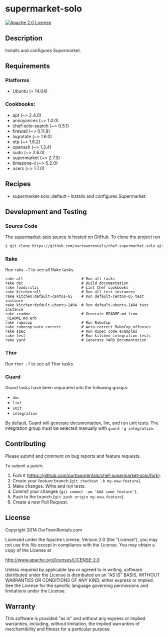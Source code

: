 # supermarket-solo

[![Apache 2.0 License](http://img.shields.io/badge/license-Apache_2.0-red.svg?style=flat)](./LICENSE.txt)

## Description

Installs and configures Supermarket.

## Requirements

### Platforms

* Ubuntu (= 14.04)

### Cookbooks:

* apt (~> 2.4.0)
* annoyances (~> 1.0.0)
* chef-solo-search (~> 0.5.1)
* firewall (~> 0.11.8)
* logrotate (~> 1.6.0)
* ntp (~> 1.6.2)
* openssh (~> 1.3.4)
* sudo (~> 2.6.0)
* supermarket (~> 2.7.0)
* timezone-ii (~> 0.2.0)
* users (~> 1.7.0)

## Recipes

* supermarket-solo::default - Installs and configures Supermarket.

## Development and Testing

### Source Code

The [supermarket-solo source](https://github.com/ourtownrentals/chef-supermarket-solo)
is hosted on GitHub.
To clone the project run

````bash
$ git clone https://github.com/ourtownrentals/chef-supermarket-solo.git
````

### Rake

Run `rake -T` to see all Rake tasks.

````
rake all                          # Run all tasks
rake doc                          # Build documentation
rake foodcritic                   # Lint Chef cookbooks
rake kitchen:all                  # Run all test instances
rake kitchen:default-centos-65    # Run default-centos-65 test instance
rake kitchen:default-ubuntu-1404  # Run default-ubuntu-1404 test instance
rake readme                       # Generate README.md from _README.md.erb
rake rubocop                      # Run RuboCop
rake rubocop:auto_correct         # Auto-correct RuboCop offenses
rake spec                         # Run RSpec code examples
rake test                         # Run kitchen integration tests
rake yard                         # Generate YARD Documentation
````

### Thor

Run `thor -T` to see all Thor tasks.

### Guard

Guard tasks have been separated into the following groups:

- `doc`
- `lint`
- `unit`
- `integration`

By default, Guard will generate documentation, lint, and run unit tests.
The integration group must be selected manually with `guard -g integration`.

## Contributing

Please submit and comment on bug reports and feature requests.

To submit a patch:

1. Fork it (https://github.com/ourtownrentals/chef-supermarket-solo/fork).
2. Create your feature branch (`git checkout -b my-new-feature`).
3. Make changes. Write and run tests.
4. Commit your changes (`git commit -am 'Add some feature'`).
5. Push to the branch (`git push origin my-new-feature`).
6. Create a new Pull Request.

## License

Copyright 2014 OurTownRentals.com

Licensed under the Apache License, Version 2.0 (the "License");
you may not use this file except in compliance with the License.
You may obtain a copy of the License at

http://www.apache.org/licenses/LICENSE-2.0

Unless required by applicable law or agreed to in writing, software
distributed under the License is distributed on an "AS IS" BASIS,
WITHOUT WARRANTIES OR CONDITIONS OF ANY KIND, either express or implied.
See the License for the specific language governing permissions and
limitations under the License.

## Warranty

This software is provided "as is" and without any express or
implied warranties, including, without limitation, the implied
warranties of merchantibility and fitness for a particular
purpose.
